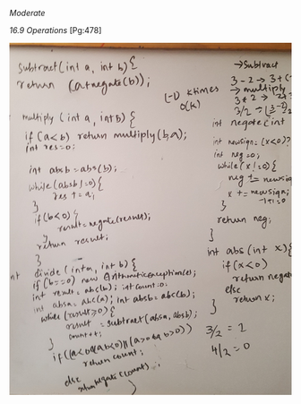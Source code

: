 *Moderate*

*16.9 Operations* [Pg:478]

![Image](https://github.com/Miraarchana/codingpractice/blob/master/16.9Operations1.jpg)
